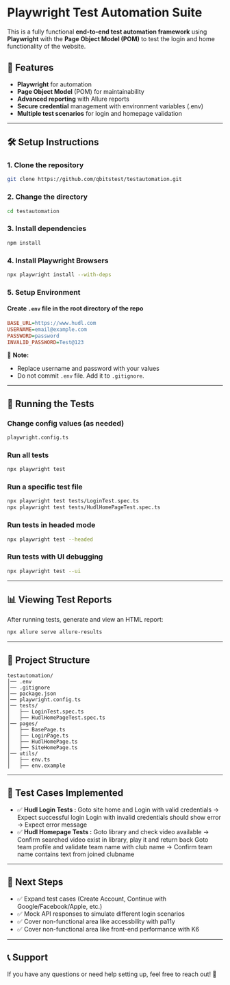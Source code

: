 # Playwright Test Automation Suite
This is a fully functional **end-to-end test automation framework** using **Playwright** with the **Page Object Model (POM)** to test the login and home functionality of the website.
## 📌 Features
- **Playwright** for automation
- **Page Object Model** (POM) for maintainability
- **Advanced reporting** with Allure reports
- **Secure credential** management with environment variables (.env)
- **Multiple test scenarios** for login and homepage validation
---
## 🛠️ Setup Instructions
### **1. Clone the repository**
```sh
git clone https://github.com/qbitstest/testautomation.git
```
### **2. Change the directory**
```sh
cd testautomation
```
### **3. Install dependencies**
```sh
npm install
```
### **4. Install Playwright Browsers**
```sh
npx playwright install --with-deps
```
### **5. Setup Environment**
#### **Create `.env` file in the root directory of the repo**
```ini
BASE_URL=https://www.hudl.com
USERNAME=email@example.com
PASSWORD=password
INVALID_PASSWORD=Test@123
```
🚨 **Note:** 
- Replace username and password with your values
- Do not commit `.env` file. Add it to `.gitignore`.
---
## 🚀 Running the Tests
### **Change config values (as needed)**
```sh
playwright.config.ts
```
### **Run all tests**
```sh
npx playwright test
```
### **Run a specific test file**
```sh
npx playwright test tests/LoginTest.spec.ts
npx playwright test tests/HudlHomePageTest.spec.ts
```
### **Run tests in headed mode**
```sh
npx playwright test --headed
```
### **Run tests with UI debugging**
```sh
npx playwright test --ui
```
---
## 📊 Viewing Test Reports
After running tests, generate and view an HTML report:
```sh
npx allure serve allure-results
```
---
## 📑 Project Structure
```
testautomation/
│── .env
│── .gitignore
│── package.json
│── playwright.config.ts
│── tests/
│   ├── LoginTest.spec.ts
│   ├── HudlHomePageTest.spec.ts
│── pages/
│   ├── BasePage.ts
│   ├── LoginPage.ts
│   ├── HudlHomePage.ts
│   ├── SiteHomePage.ts
│── utils/
│   ├── env.ts
│   ├── env.example
```
---
## 📜 Test Cases Implemented
- ✅ **Hudl Login Tests :** 
Goto site home and Login with valid credentials → Expect successful login
Login with invalid credentials should show error → Expect error message
- ✅ **Hudl Homepage Tests :** 
Goto library and check video available → Confirm searched video exist in library, play it and return back
Goto team profile and validate team name with club name → Confirm team name contains text from joined clubname
---
## 📌 Next Steps
- ✅ Expand test cases (Create Account, Continue with Google/Facebook/Apple, etc.)
- ✅ Mock API responses to simulate different login scenarios
- ✅ Cover non-functional area like accessbility with pa11y 
- ✅ Cover non-functional area like front-end performance with K6
---
## 📞 Support
If you have any questions or need help setting up, feel free to reach out! 🚀